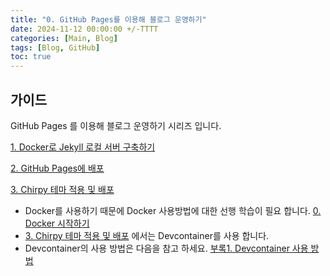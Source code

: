 ```yaml
---
title: "0. GitHub Pages를 이용해 블로그 운영하기"
date: 2024-11-12 00:00:00 +/-TTTT
categories: [Main, Blog]
tags: [Blog, GitHub]
toc: true
---
```


## 가이드

GitHub Pages 를 이용해 블로그 운영하기 시리즈 입니다.

[1. Docker로 Jekyll 로컬 서버 구축하기](../github-pages-blog-01-docker-jekyll)

[2. GitHub Pages에 배포](../github-pages-blog-02-deploy)

[3. Chirpy 테마 적용 및 배포](../github-pages-blog-03-chirpy)

- Docker를 사용하기 때문에 Docker 사용방법에 대한 선행 학습이 필요 합니다. [0. Docker 시작하기](../docker-00)
- [3. Chirpy 테마 적용 및 배포](../github-pages-blog-03-chirpy) 에서는 Devcontainer를 사용 합니다.
- Devcontainer의 사용 방법은 다음을 참고 하세요. [부록1. Devcontainer 사용 방법](../docker-s01-devcontainer)
